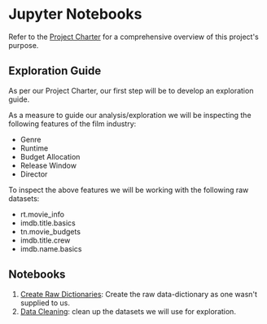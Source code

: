 # Jupyter Notebooks

Refer to the [Project Charter](../docs/project/charter.md) for a comprehensive overview
of this project's purpose.

## Exploration Guide

As per our Project Charter, our first step will be to develop an exploration guide.  

As a measure to guide our analysis/exploration we will be inspecting the following
features of the film industry:

- Genre
- Runtime
- Budget Allocation
- Release Window
- Director

To inspect the above features we will be working with the following raw datasets: 

- rt.movie_info
- imdb.title.basics
- tn.movie_budgets
- imdb.title.crew
- imdb.name.basics

## Notebooks

1. [Create Raw Dictionaries](./01-eamor-create-raw-data-dictionary.ipynb): Create the raw
   data-dictionary as one wasn't supplied to us.
2. [Data Cleaning](./02-eamor-data-cleaning.ipynb): clean up the datasets we will use for
   exploration.